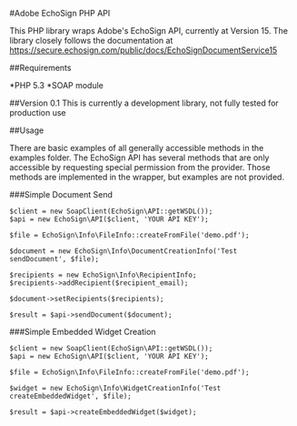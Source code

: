 #Adobe EchoSign PHP API

This PHP library wraps Adobe's EchoSign API, currently at Version 15. The library closely follows the documentation at https://secure.echosign.com/public/docs/EchoSignDocumentService15

##Requirements

*PHP 5.3
*SOAP module

##Version 0.1
This is currently a development library, not fully tested for production use

##Usage

There are basic examples of all generally accessible methods in the examples folder. The EchoSign API has several methods that are only accessible by requesting special permission from the provider. Those methods are implemented in the wrapper, but examples are not provided.

###Simple Document Send

    $client = new SoapClient(EchoSign\API::getWSDL());
    $api = new EchoSign\API($client, 'YOUR API KEY');
    
    $file = EchoSign\Info\FileInfo::createFromFile('demo.pdf');
    
    $document = new EchoSign\Info\DocumentCreationInfo('Test sendDocument', $file);
    
    $recipients = new EchoSign\Info\RecipientInfo;
    $recipients->addRecipient($recipient_email);
    
    $document->setRecipients($recipients);
    
    $result = $api->sendDocument($document);
    
###Simple Embedded Widget Creation

    $client = new SoapClient(EchoSign\API::getWSDL());
    $api = new EchoSign\API($client, 'YOUR API KEY');

    $file = EchoSign\Info\FileInfo::createFromFile('demo.pdf');
    
    $widget = new EchoSign\Info\WidgetCreationInfo('Test createEmbeddedWidget', $file);
    
    $result = $api->createEmbeddedWidget($widget);